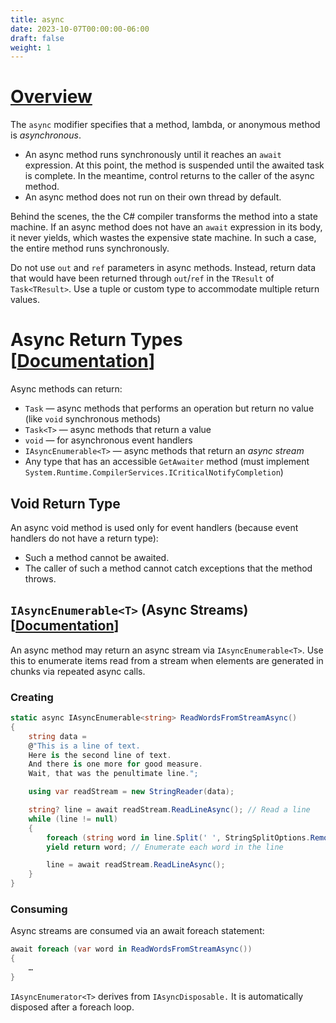 ```yaml
---
title: async
date: 2023-10-07T00:00:00-06:00
draft: false
weight: 1
---
```


# [Overview](https://learn.microsoft.com/en-us/dotnet/csharp/language-reference/keywords/async)  

The `async` modifier specifies that a method, lambda, or anonymous method is *asynchronous*. 
- An async method runs synchronously until it reaches an `await` expression. At this point, the method is suspended
until the awaited task is complete. In the meantime, control returns to the caller of the async method.
- An async method does not run on their own thread by default.

Behind the scenes, the the C# compiler transforms the method into a state machine. If an async method does not have
an `await` expression in its body, it never yields, which wastes the expensive state machine. In such a case, the 
entire method runs synchronously.

Do not use `out` and `ref` parameters in async methods. Instead, return data that would have been returned through `out`/`ref` in the `TResult` of `Task<TResult>`. 
Use a tuple or custom type to accommodate multiple return values.

# Async Return Types [[Documentation](https://learn.microsoft.com/en-us/dotnet/csharp/asynchronous-programming/async-return-types)]  

Async methods can return:
- `Task` — async methods that performs an operation but return no value (like `void` synchronous methods)
- `Task<T>` — async methods that return a value
- `void` — for asynchronous event handlers
- `IAsyncEnumerable<T>` — async methods that return an *async stream*
- Any type that has an accessible `GetAwaiter` method (must implement `System.Runtime.CompilerServices.ICriticalNotifyCompletion`)

## Void Return Type
An async void method is used only for event handlers (because event handlers do not have a return type):
- Such a method cannot be awaited.
- The caller of such a method cannot catch exceptions that the method throws.

## `IAsyncEnumerable<T>` (Async Streams) [[Documentation](https://learn.microsoft.com/en-us/dotnet/csharp/asynchronous-programming/async-return-types#async-streams-with-iasyncenumerablet)]  

An async method may return an async stream via `IAsyncEnumerable<T>`.
Use this to enumerate items read from a stream when elements are generated in chunks via repeated async calls.

### Creating
```cs
static async IAsyncEnumerable<string> ReadWordsFromStreamAsync()
{
    string data =
    @"This is a line of text.
    Here is the second line of text.
    And there is one more for good measure.
    Wait, that was the penultimate line.";

    using var readStream = new StringReader(data);

    string? line = await readStream.ReadLineAsync(); // Read a line
    while (line != null)
    {
        foreach (string word in line.Split(' ', StringSplitOptions.RemoveEmptyEntries))
        yield return word; // Enumerate each word in the line

        line = await readStream.ReadLineAsync();
    }
}
```
### Consuming
Async streams are consumed via an await foreach statement:
```cs
await foreach (var word in ReadWordsFromStreamAsync())
{
    …
}
```

`IAsyncEnumerator<T>` derives from `IAsyncDisposable.` It is automatically disposed after a foreach loop.